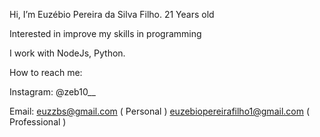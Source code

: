 Hi, I’m Euzébio Pereira da Silva Filho. 21 Years old

Interested in improve my skills in programming

I work with NodeJs, Python.

How to reach me:

Instagram: @zeb10__
 
Email: 
euzzbs@gmail.com ( Personal )
euzebiopereirafilho1@gmail.com ( Professional )
